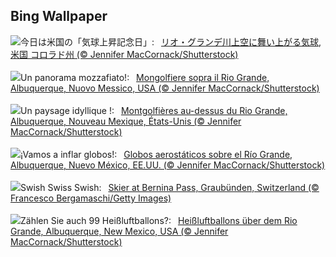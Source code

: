 ## Bing Wallpaper
![](https://www.bing.com/th?id=OHR.BalloonDay_JA-JP2573832501_UHD.jpg&w=1000)今日は米国の「気球上昇記念日」:&nbsp;&ensp;[リオ・グランデ川上空に舞い上がる気球, 米国 コロラド州 (© Jennifer MacCornack/Shutterstock)](https://www.bing.com/th?id=OHR.BalloonDay_JA-JP2573832501_UHD.jpg)
<br><br/>
![](https://www.bing.com/th?id=OHR.BalloonDay_IT-IT9345867684_UHD.jpg&w=1000)Un panorama mozzafiato!:&nbsp;&ensp;[Mongolfiere sopra il Rio Grande, Albuquerque, Nuovo Messico, USA (© Jennifer MacCornack/Shutterstock)](https://www.bing.com/th?id=OHR.BalloonDay_IT-IT9345867684_UHD.jpg)
<br><br/>
![](https://www.bing.com/th?id=OHR.BalloonDay_FR-FR1975351459_UHD.jpg&w=1000)Un paysage idyllique !:&nbsp;&ensp;[Montgolfières au-dessus du Rio Grande, Albuquerque, Nouveau Mexique, États-Unis (© Jennifer MacCornack/Shutterstock)](https://www.bing.com/th?id=OHR.BalloonDay_FR-FR1975351459_UHD.jpg)
<br><br/>
![](https://www.bing.com/th?id=OHR.BalloonDay_ES-ES6385510449_UHD.jpg&w=1000)¡Vamos a inflar globos!:&nbsp;&ensp;[Globos aerostáticos sobre el Río Grande, Albuquerque, Nuevo México, EE.UU. (© Jennifer MacCornack/Shutterstock)](https://www.bing.com/th?id=OHR.BalloonDay_ES-ES6385510449_UHD.jpg)
<br><br/>
![](https://www.bing.com/th?id=OHR.BerninaPass_EN-GB1258077580_UHD.jpg&w=1000)Swish Swiss Swish:&nbsp;&ensp;[Skier at Bernina Pass, Graubünden, Switzerland (© Francesco Bergamaschi/Getty Images)](https://www.bing.com/th?id=OHR.BerninaPass_EN-GB1258077580_UHD.jpg)
<br><br/>
![](https://www.bing.com/th?id=OHR.BalloonDay_DE-DE2164566346_UHD.jpg&w=1000)Zählen Sie auch 99 Heißluftballons?:&nbsp;&ensp;[Heißluftballons über dem Rio Grande, Albuquerque, New Mexico, USA (© Jennifer MacCornack/Shutterstock)](https://www.bing.com/th?id=OHR.BalloonDay_DE-DE2164566346_UHD.jpg)
<br><br/>
